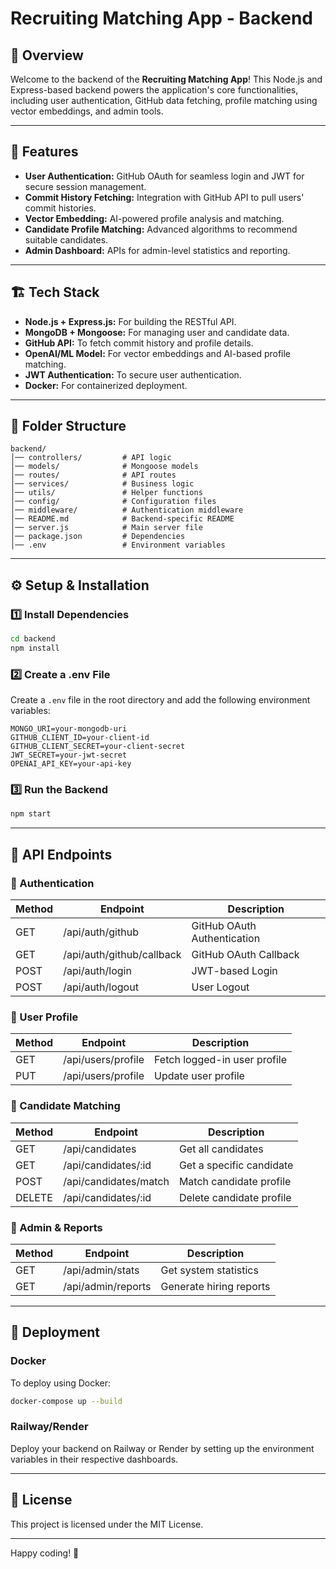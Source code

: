 # Recruiting Matching App - Backend

## 📌 Overview
Welcome to the backend of the **Recruiting Matching App**! This Node.js and Express-based backend powers the application's core functionalities, including user authentication, GitHub data fetching, profile matching using vector embeddings, and admin tools.

---

## 🚀 Features
- **User Authentication:** GitHub OAuth for seamless login and JWT for secure session management.
- **Commit History Fetching:** Integration with GitHub API to pull users' commit histories.
- **Vector Embedding:** AI-powered profile analysis and matching.
- **Candidate Profile Matching:** Advanced algorithms to recommend suitable candidates.
- **Admin Dashboard:** APIs for admin-level statistics and reporting.

---

## 🏗 Tech Stack
- **Node.js + Express.js:** For building the RESTful API.
- **MongoDB + Mongoose:** For managing user and candidate data.
- **GitHub API:** To fetch commit history and profile details.
- **OpenAI/ML Model:** For vector embeddings and AI-based profile matching.
- **JWT Authentication:** To secure user authentication.
- **Docker:** For containerized deployment.

---

## 📂 Folder Structure
```
backend/
│── controllers/         # API logic
│── models/              # Mongoose models
│── routes/              # API routes
│── services/            # Business logic
│── utils/               # Helper functions
│── config/              # Configuration files
│── middleware/          # Authentication middleware
│── README.md            # Backend-specific README
│── server.js            # Main server file
│── package.json         # Dependencies
│── .env                 # Environment variables
```

---

## ⚙ Setup & Installation

### 1️⃣ Install Dependencies
```bash
cd backend
npm install
```

### 2️⃣ Create a .env File
Create a `.env` file in the root directory and add the following environment variables:
```plaintext
MONGO_URI=your-mongodb-uri
GITHUB_CLIENT_ID=your-client-id
GITHUB_CLIENT_SECRET=your-client-secret
JWT_SECRET=your-jwt-secret
OPENAI_API_KEY=your-api-key
```

### 3️⃣ Run the Backend
```bash
npm start
```

---

## 🔌 API Endpoints

### 🔹 Authentication
| Method | Endpoint                      | Description                      |
|--------|-------------------------------|----------------------------------|
| GET    | /api/auth/github              | GitHub OAuth Authentication      |
| GET    | /api/auth/github/callback     | GitHub OAuth Callback            |
| POST   | /api/auth/login               | JWT-based Login                  |
| POST   | /api/auth/logout              | User Logout                      |

### 🔹 User Profile
| Method | Endpoint                | Description                     |
|--------|-------------------------|----------------------------------|
| GET    | /api/users/profile      | Fetch logged-in user profile     |
| PUT    | /api/users/profile      | Update user profile              |

### 🔹 Candidate Matching
| Method | Endpoint                | Description                     |
|--------|-------------------------|----------------------------------|
| GET    | /api/candidates         | Get all candidates               |
| GET    | /api/candidates/:id     | Get a specific candidate         |
| POST   | /api/candidates/match   | Match candidate profile          |
| DELETE | /api/candidates/:id     | Delete candidate profile         |

### 🔹 Admin & Reports
| Method | Endpoint                | Description                     |
|--------|-------------------------|----------------------------------|
| GET    | /api/admin/stats        | Get system statistics            |
| GET    | /api/admin/reports      | Generate hiring reports          |

---

## 🚀 Deployment

### Docker
To deploy using Docker:
```bash
docker-compose up --build
```

### Railway/Render
Deploy your backend on Railway or Render by setting up the environment variables in their respective dashboards.

---

## 📌 License
This project is licensed under the MIT License.

---

Happy coding! 🚀

